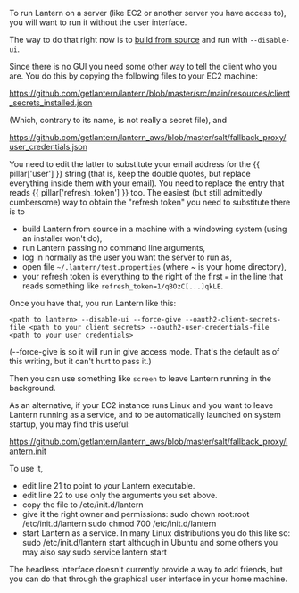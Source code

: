 To run Lantern on a server (like EC2 or another server you have access to), you will want to run it without the user interface. 

The way to do that right now is to [build from source](https://github.com/getlantern/lantern/blob/master/README.md#setting-up-a-development-environment) and run with `--disable-ui`.

Since there is no GUI you need some other way to tell the client who you are.  You do this by copying the following files to your EC2 machine:

https://github.com/getlantern/lantern/blob/master/src/main/resources/client_secrets_installed.json

(Which, contrary to its name, is not really a secret file), and

https://github.com/getlantern/lantern_aws/blob/master/salt/fallback_proxy/user_credentials.json

You need to edit the latter to substitute your email address for the {{ pillar['user'] }} string (that is, keep the double quotes, but replace everything inside them with your email).  You need to replace the entry that reads {{ pillar['refresh_token'] }} too.  The easiest (but still admittedly cumbersome) way to obtain the "refresh token" you need to substitute there is to
 - build Lantern from source in a machine with a windowing system (using an installer won't do),
 - run Lantern passing no command line arguments,
 - log in normally as the user you want the server to run as,
 - open file `~/.lantern/test.properties` (where ~ is your home directory),
 - your refresh token is everything to the right of the first `=` in the line that reads something like `refresh_token=1/qBOzC[...]qkLE`.

Once you have that, you run Lantern like this:

    <path to lantern> --disable-ui --force-give --oauth2-client-secrets-file <path to your client secrets> --oauth2-user-credentials-file <path to your user credentials>

(--force-give is so it will run in give access mode.  That's the default as of this writing, but it can't hurt to pass it.)

Then you can use something like `screen` to leave Lantern running in the background.

As an alternative, if your EC2 instance runs Linux and you want to leave Lantern running as a service, and to be automatically launched on system startup, you may find this useful:

https://github.com/getlantern/lantern_aws/blob/master/salt/fallback_proxy/lantern.init

To use it,
 - edit line 21 to point to your Lantern executable.
 - edit line 22 to use only the arguments you set above.
 - copy the file to /etc/init.d/lantern
 - give it the right owner and permissions:
       sudo chown root:root /etc/init.d/lantern
       sudo chmod 700 /etc/init.d/lantern
 - start Lantern as a service.  In many Linux distributions you do this like so:
       sudo /etc/init.d/lantern start
   although in Ubuntu and some others you may also say
       sudo service lantern start

The headless interface doesn't currently provide a way to add friends, but you can do that through the graphical user interface in your home machine.